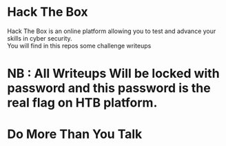 # Hack The Box
Hack The Box is an online platform allowing you to test and advance your skills in cyber security.<br>
You will find in this repos some challenge writeups<br>
# NB : All Writeups Will be locked with password and this password is the real flag on HTB platform.
# Do More Than You Talk
